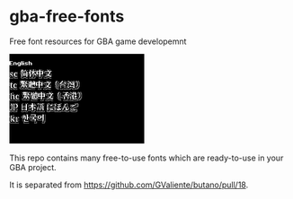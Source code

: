 # gba-free-fonts
Free font resources for GBA game developemnt

![Preview](https://raw.githubusercontent.com/laqieer/gba-dev-best-practice/main/.gitbook/assets/%E7%AC%AC8%E7%AB%A0%E7%A4%BA%E4%BE%8B.png)

This repo contains many free-to-use fonts which are ready-to-use in your GBA project.

It is separated from https://github.com/GValiente/butano/pull/18.
